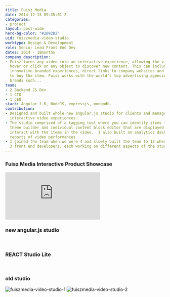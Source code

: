 ```yaml
---
title: Fuisz Media
date: 2014-12-15 09:35:01 Z
categories:
- project
layout: post-wide
hero-bg-color: "#2B92D2"
uid: fuiszmedia-video-studio
worktype: Design & Development
role: Senior Lead Front End Dev
dates: 2014 - 18months
company_description:
- Fuisz turns any video into an interactive experience, allowing the viewer to touch,
  hover or click on any object to discover new content. This can include product information,
  innovative branded experiences, direct links to company websites and the ability
  to buy the item. Fuisz works with the world’s top advertising agencies and global
  brands such...
team:
- 2 Backend JS Dev
- 1 CTO
- 1 CEO
stack: Angular 1.6, NodeJS, expressjs, mongodb.
contribution:
- Designed and built whole new angular.js studio for clients and managers to create
  interactive video experiences.
- The studio comprised of a tagging tool where you can identify items to be tracked.  A
  theme builder and individual content block editor that are displayed when users
  interact with the items in the video.  I also built an analytics dashboard with
  reports of video performances
- I joined the team when we were 4 and slowly built the team to 12 where I was leading
  3 front end developers, each working on different aspects of the studio and experiences.
---
```


<div class="showcase passworded">

  <h3>Fuisz Media Interactive Product Showcase</h3>
  <div class='embed-container'><iframe src='https://www.youtube.com/embed/BJC26tdEOUM' frameborder='0' allowfullscreen></iframe></div>

  <h3>new angular.js studio</h3>
  <img src="/img/fuiszmedia-video-studio/angularjs-studio0.jpg" alt="">
  <img src="/img/fuiszmedia-video-studio/angularjs-studio1.jpg" alt="">
  <img src="/img/fuiszmedia-video-studio/angularjs-studio2.jpg" alt="">
  <img src="/img/fuiszmedia-video-studio/angularjs-studio3.jpg" alt="">
  <img src="/img/fuiszmedia-video-studio/angularjs-studio4.jpg" alt="">
  <img src="/img/fuiszmedia-video-studio/angularjs-studio5.jpg" alt="">
  <img src="/img/fuiszmedia-video-studio/angularjs-studio6.jpg" alt="">
  <img src="/img/fuiszmedia-video-studio/angularjs-studio7.jpg" alt="">


  <h3>REACT Studio Lite</h3>
  <img src="/img/fuiszmedia-video-studio/fuisz-react-1.jpg" alt="">
  <img src="/img/fuiszmedia-video-studio/fuisz-react-2.jpg" alt="">

  <h3>old studio</h3>
  <img src="/img/fuiszmedia-video-studio/fuisz2.png" alt="fuiszmedia-video-studio-1">
  <img src="/img/fuiszmedia-video-studio/fuisz3.png" alt="fuiszmedia-video-studio-2">
</div>



